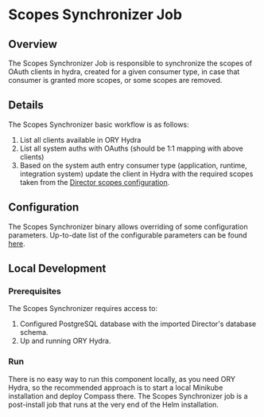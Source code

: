 # Scopes Synchronizer Job

## Overview

The Scopes Synchronizer Job is responsible to synchronize the scopes of OAuth clients in hydra, created for a given consumer type, in case that consumer is granted more scopes, or some scopes are removed.

## Details

The Scopes Synchronizer basic workflow is as follows:

1. List all clients available in ORY Hydra
2. List all system auths with OAuths (should be 1:1 mapping with above clients)
3. Based on the system auth entry consumer type (application, runtime, integration system) update the client in Hydra with the required scopes taken from the [Director scopes configuration](../../../../chart/compass/charts/director/config.yaml).

## Configuration

The Scopes Synchronizer binary allows overriding of some configuration parameters. Up-to-date list of the configurable parameters can be found [here](https://github.com/kyma-incubator/compass/blob/8a8ecb2fcf3a38f8f6392f5669b98c1a10342363/components/director/cmd/scopessynchronizer/main.go#L27).

## Local Development
### Prerequisites
The Scopes Synchronizer requires access to:
1. Configured PostgreSQL database with the imported Director's database schema.
1. Up and running ORY Hydra.

### Run
There is no easy way to run this component locally, as you need ORY Hydra, so the recommended approach is to start a local Minikube installation and deploy Compass there. The Scopes Synchronizer job is a post-install job that runs at the very end of the Helm installation.
